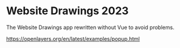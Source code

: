 # Website Drawings 2023

The Website Drawings app rewritten without Vue to avoid problems.

https://openlayers.org/en/latest/examples/popup.html
